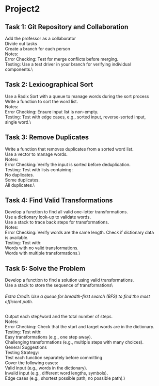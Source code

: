 # Project2

## Task 1: Git Repository and Collaboration
Add the professor as a collaborator\
Divide out tasks\
Create a branch for each person\
Notes:\
Error Checking: Test for merge conflicts before merging.\
Testing: Use a test driver in your branch for verifying individual components.\

## Task 2: Lexicographical Sort
Use a Radix Sort with a queue to manage words during the sort process\
Write a function to sort the word list.\
Notes:\
Error Checking: Ensure input list is non-empty.\
Testing: Test with edge cases, e.g., sorted input, reverse-sorted input, single word.\

## Task 3: Remove Duplicates
Write a function that removes duplicates from a sorted word list.\
Use a vector to manage words.\
Notes:\
Error Checking: Verify the input is sorted before deduplication.\
Testing: Test with lists containing:\
No duplicates.\
Some duplicates.\
All duplicates.\

## Task 4: Find Valid Transformations
Develop a function to find all valid one-letter transformations.\
Use a dictionary look-up to validate words.\
Use a stack to trace back steps for transformations.\
Notes:\
Error Checking: Verify words are the same length. Check if dictionary data is available.\
Testing: Test with:\
Words with no valid transformations.\
Words with multiple transformations.\

## Task 5: Solve the Problem
Develop a function to find a solution using valid transformations.\
Use a stack to store the sequence of transformations\
###### Extra Credit: Use a queue for breadth-first search (BFS) to find the most efficient path.
Output each step/word and the total number of steps.\
Notes:\
Error Checking: Check that the start and target words are in the dictionary.\
Testing: Test with:\
Easy transformations (e.g., one step away).\
Challenging transformations (e.g., multiple steps with many choices).\
General Suggestions\
Testing Strategy:\
Test each function separately before committing\
Cover the following cases:\
Valid input (e.g., words in the dictionary).\
Invalid input (e.g., different word lengths, symbols).\
Edge cases (e.g., shortest possible path, no possible path).\
